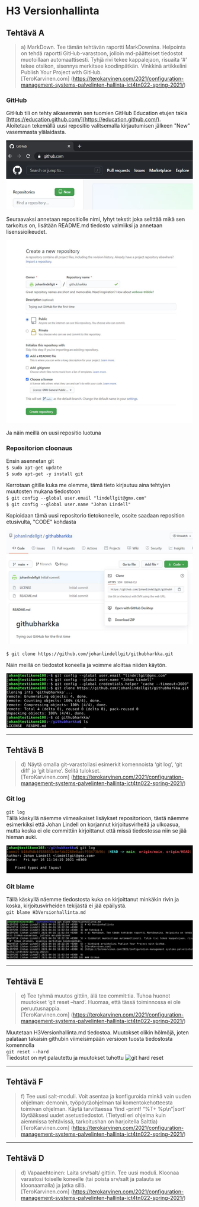 # H3 Versionhallinta

## Tehtävä A
> a) MarkDown. Tee tämän tehtävän raportti MarkDownina. Helpointa on tehdä raportti GitHub-varastoon, jolloin md-päätteiset
> tiedostot muotoillaan automaattisesti. Tyhjä rivi tekee kappalejaon, risuaita ‘#’ tekee otsikon, sisennys merkitsee koodinpätkän.
> Vinkkinä artikkelini Publish Your Project with GitHub.  
[TeroKarvinen.com]
(https://terokarvinen.com/2021/configuration-management-systems-palvelinten-hallinta-ict4tn022-spring-2021/)

### GitHub
GitHub tili on tehty aikasemmin sen tuomien GitHub Education etujen takia  
[https://education.github.com/](https://education.github.com/).  
Aloitetaan tekemällä uusi repositio valitsemalla kirjautumisen jälkeen "New" vasemmasta ylälaidasta.  

![uusi repositio](/pic/github.JPG)

Seuraavaksi annetaan repositiolle nimi, lyhyt tekstit joka selittää mikä sen tarkoitus on, lisätään README.md tiedosto valmiiksi
 ja annetaan lisenssioikeudet.  

![reposition tiedot](/pic/github1.JPG)  

Ja näin meillä on uusi repositio luotuna

### Repositorion cloonaus
Ensin asennetan git  
`$ sudo apt-get update`  
`$ sudo apt-get -y install git`  

Kerrotaan gitille kuka me olemme, tämä tieto kirjautuu aina tehtyjen muutosten mukana tiedostoon  
`$ git config --global user.email "lindellgit@gmx.com"`  
`$ git config --global user.name "Johan Lindell"`  

Kopioidaan tämä uusi repositorio tietokoneelle, osoite saadaan reposition etusivulta, "CODE" kohdasta  

![repositio valmis](/pic/github2.JPG)  

`$ git clone https://github.com/johanlindellgit/githubharkka.git` 

Näin meillä on tiedostot koneella ja voimme aloittaa niiden käytön.  

![git clone](/pic/github3.JPG)  

---
## Tehtävä B
> d) Näytä omalla git-varastollasi esimerkit komennoista ‘git log’, ‘git diff’ ja ‘git blame’. Selitä tulokset.  
[TeroKarvinen.com]
(https://terokarvinen.com/2021/configuration-management-systems-palvelinten-hallinta-ict4tn022-spring-2021/)

### Git log
`git log`  
Tällä käskyllä näemme viimeaikaiset lisäykset repositorioon, tästä näemme esimerkiksi että Johan Lindell on korjannut
kirjoitusvirheitä ja ulkoasua, mutta koska ei ole committiin kirjoittanut että missä tiedostossa niin se jää hieman auki.

![git log](/pic/gitlog.JPG)

### Git blame
Tällä käskyllä näemme tiedostosta kuka on kirjoittanut minkäkin rivin ja koska, kirjoitusvirheiden tekijästä ei jää epäilystä.  
`git blame H3Versionhallinta.md`  

![git blame](/pic/gitblame.JPG)

---
## Tehtävä E
> e) Tee tyhmä muutos gittiin, älä tee commit:tia. Tuhoa huonot muutokset ‘git reset –hard’. Huomaa, että tässä
> toiminnossa ei ole peruutusnappia.  
[TeroKarvinen.com]
(https://terokarvinen.com/2021/configuration-management-systems-palvelinten-hallinta-ict4tn022-spring-2021/)

Muutetaan H3Versionhallinta.md tiedostoa. Muutokset olikin hölmöjä, joten palataan takaisin githubin viimeisimpään versioon
 tuosta tiedostosta komennolla  
`git reset --hard`  
Tiedostot on nyt palautettu ja muutokset tuhottu
![git hard reset](/pic/gitreset.JPG)

---
## Tehtävä F
> f) Tee uusi salt-moduli. Voit asentaa ja konfiguroida minkä vain uuden ohjelman: demonin, työpöytäohjelman tai komentokehotteesta 
> toimivan ohjelman. Käytä tarvittaessa ‘find -printf “%T+ %p\n”|sort’ löytääksesi uudet asetustiedostot. (Tietysti eri ohjelma kuin
> aiemmissa tehtävissä, tarkoitushan on harjoitella Salttia)  
[TeroKarvinen.com]
(https://terokarvinen.com/2021/configuration-management-systems-palvelinten-hallinta-ict4tn022-spring-2021/)

---
## Tehtävä D
> d) Vapaaehtoinen: Laita srv/salt/ gittiin. Tee uusi moduli. Kloonaa varastosi toiselle koneelle (tai poista srv/salt ja palauta se
> kloonaamalla) ja jatka sillä.  
[TeroKarvinen.com]
(https://terokarvinen.com/2021/configuration-management-systems-palvelinten-hallinta-ict4tn022-spring-2021/)
